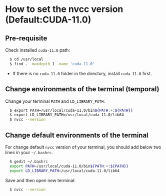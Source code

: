 # How to set the nvcc version (Default:CUDA-11.0)

## Pre-requisite

Check installed `cuda-11.0` path:

```bash
  $ cd /usr/local
  $ find . -maxdepth 1 -name 'cuda-11.0'
```

- If there is no `cuda-11.0` folder in the directory, install `cuda-11.0` first.

## Change environments of the terminal (temporal)

Change your terminal `PATH` and `LD_LIBRARY_PATH`:

```bash
  $ export PATH=/usr/local/cuda-11.0/bin${PATH:+:${PATH}}
  $ export LD_LIBRARY_PATH=/usr/local/cuda-11.0/lib64
  $ nvcc --version
```

## Change default environments of the terminal

For change default `nvcc` version of your terminal, you should add below two lines in your `~/.bashrc`.

```bash
  $ gedit ~/.bashrc
  export PATH=/usr/local/cuda-11.0/bin${PATH:+:${PATH}}
  export LD_LIBRARY_PATH=/usr/local/cuda-11.0/lib64
```

Save and then open new terminal:

```bash
  $ nvcc --version
```
